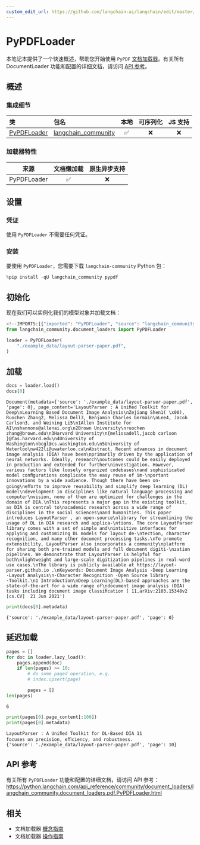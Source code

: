 ```yaml
---
custom_edit_url: https://github.com/langchain-ai/langchain/edit/master/docs/docs/integrations/document_loaders/pypdfloader.ipynb
---
```

# PyPDFLoader

本笔记本提供了一个快速概述，帮助您开始使用 `PyPDF` [文档加载器](https://python.langchain.com/docs/concepts/#document-loaders)。有关所有 DocumentLoader 功能和配置的详细文档，请访问 [API 参考](https://python.langchain.com/api_reference/community/document_loaders/langchain_community.document_loaders.pdf.PyPDFLoader.html)。


## 概述
### 集成细节


| 类 | 包名 | 本地 | 可序列化 | JS 支持 |
| :--- | :--- | :---: | :---: |  :---: |
| [PyPDFLoader](https://python.langchain.com/api_reference/community/document_loaders/langchain_community.document_loaders.pdf.PyPDFLoader.html) | [langchain_community](https://python.langchain.com/api_reference/community/index.html) | ✅ | ❌ | ❌ |
### 加载器特性
| 来源 | 文档懒加载 | 原生异步支持 |
| :---: | :---: | :---: |
| PyPDFLoader | ✅ | ❌ |

## 设置

### 凭证

使用 `PyPDFLoader` 不需要任何凭证。

### 安装

要使用 `PyPDFLoader`，您需要下载 `langchain-community` Python 包：


```python
%pip install -qU langchain_community pypdf
```

## 初始化

现在我们可以实例化我们的模型对象并加载文档：


```python
<!--IMPORTS:[{"imported": "PyPDFLoader", "source": "langchain_community.document_loaders", "docs": "https://python.langchain.com/api_reference/community/document_loaders/langchain_community.document_loaders.pdf.PyPDFLoader.html", "title": "PyPDFLoader"}]-->
from langchain_community.document_loaders import PyPDFLoader

loader = PyPDFLoader(
    "./example_data/layout-parser-paper.pdf",
)
```

## 加载


```python
docs = loader.load()
docs[0]
```



```output
Document(metadata={'source': './example_data/layout-parser-paper.pdf', 'page': 0}, page_content='LayoutParser : A Uniﬁed Toolkit for Deep\nLearning Based Document Image Analysis\nZejiang Shen1( \x00), Ruochen Zhang2, Melissa Dell3, Benjamin Charles Germain\nLee4, Jacob Carlson3, and Weining Li5\n1Allen Institute for AI\nshannons@allenai.org\n2Brown University\nruochen zhang@brown.edu\n3Harvard University\n{melissadell,jacob carlson }@fas.harvard.edu\n4University of Washington\nbcgl@cs.washington.edu\n5University of Waterloo\nw422li@uwaterloo.ca\nAbstract. Recent advances in document image analysis (DIA) have been\nprimarily driven by the application of neural networks. Ideally, research\noutcomes could be easily deployed in production and extended for further\ninvestigation. However, various factors like loosely organized codebases\nand sophisticated model conﬁgurations complicate the easy reuse of im-\nportant innovations by a wide audience. Though there have been on-going\neﬀorts to improve reusability and simplify deep learning (DL) model\ndevelopment in disciplines like natural language processing and computer\nvision, none of them are optimized for challenges in the domain of DIA.\nThis represents a major gap in the existing toolkit, as DIA is central to\nacademic research across a wide range of disciplines in the social sciences\nand humanities. This paper introduces LayoutParser , an open-source\nlibrary for streamlining the usage of DL in DIA research and applica-\ntions. The core LayoutParser library comes with a set of simple and\nintuitive interfaces for applying and customizing DL models for layout de-\ntection, character recognition, and many other document processing tasks.\nTo promote extensibility, LayoutParser also incorporates a community\nplatform for sharing both pre-trained models and full document digiti-\nzation pipelines. We demonstrate that LayoutParser is helpful for both\nlightweight and large-scale digitization pipelines in real-word use cases.\nThe library is publicly available at https://layout-parser.github.io .\nKeywords: Document Image Analysis ·Deep Learning ·Layout Analysis\n·Character Recognition ·Open Source library ·Toolkit.\n1 Introduction\nDeep Learning(DL)-based approaches are the state-of-the-art for a wide range of\ndocument image analysis (DIA) tasks including document image classiﬁcation [ 11,arXiv:2103.15348v2  [cs.CV]  21 Jun 2021')
```



```python
print(docs[0].metadata)
```
```output
{'source': './example_data/layout-parser-paper.pdf', 'page': 0}
```
## 延迟加载



```python
pages = []
for doc in loader.lazy_load():
    pages.append(doc)
    if len(pages) >= 10:
        # do some paged operation, e.g.
        # index.upsert(page)

        pages = []
len(pages)
```



```output
6
```



```python
print(pages[0].page_content[:100])
print(pages[0].metadata)
```
```output
LayoutParser : A Uniﬁed Toolkit for DL-Based DIA 11
focuses on precision, eﬃciency, and robustness. 
{'source': './example_data/layout-parser-paper.pdf', 'page': 10}
```
## API 参考

有关所有 `PyPDFLoader` 功能和配置的详细文档，请访问 API 参考： https://python.langchain.com/api_reference/community/document_loaders/langchain_community.document_loaders.pdf.PyPDFLoader.html


## 相关

- 文档加载器 [概念指南](/docs/concepts/#document-loaders)
- 文档加载器 [操作指南](/docs/how_to/#document-loaders)
